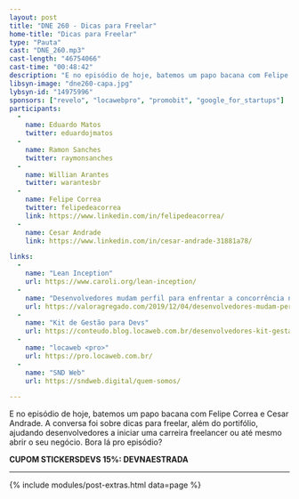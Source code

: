 ```yaml
---
layout: post
title: "DNE 260 - Dicas para Freelar"
home-title: "Dicas para Freelar"
type: "Pauta"
cast: "DNE_260.mp3"
cast-length: "46754066"
cast-time: "00:48:42"
description: "E no episódio de hoje, batemos um papo bacana com Felipe Correa e Cesar Andrade. A conversa foi sobre dicas para freelar, além do portifólio, ajudando desenvolvedores a iniciar uma carreira freelancer ou até mesmo abrir o seu negócio. Bora lá pro episódio?"
libsyn-image: "dne260-capa.jpg"
lybsyn-id: "14975996"
sponsors: ["revelo", "locawebpro", "promobit", "google_for_startups"]
participants:
  -
    name: Eduardo Matos
    twitter: eduardojmatos
  -
    name: Ramon Sanches
    twitter: raymonsanches
  -
    name: Willian Arantes
    twitter: warantesbr
  -
    name: Felipe Correa
    twitter: felipedeacorrea
    link: https://www.linkedin.com/in/felipedeacorrea/
  -
    name: Cesar Andrade
    link: https://www.linkedin.com/in/cesar-andrade-31881a78/

links:
  -
    name: "Lean Inception"
    url: https://www.caroli.org/lean-inception/
  -
    name: "Desenvolvedores mudam perfil para enfrentar a concorrência no mercado de trabalho"
    url: https://valoragregado.com/2019/12/04/desenvolvedores-mudam-perfil-para-enfrentar-a-concorrencia-no-mercado-de-trabalho/
  -
    name: "Kit de Gestão para Devs"
    url: https://conteudo.blog.locaweb.com.br/desenvolvedores-kit-gestao-para-devs-ebook-ferramentas
  -
    name: "locaweb <pro>"
    url: https://pro.locaweb.com.br/
  -
    name: "SND Web"
    url: https://sndweb.digital/quem-somos/

---
```


E no episódio de hoje, batemos um papo bacana com Felipe Correa e Cesar Andrade. A conversa foi sobre dicas para freelar, além do portifólio, ajudando desenvolvedores a iniciar uma carreira freelancer ou até mesmo abrir o seu negócio. Bora lá pro episódio?

<strong>CUPOM STICKERSDEVS 15%: DEVNAESTRADA</strong>

---

{% include modules/post-extras.html data=page %}
